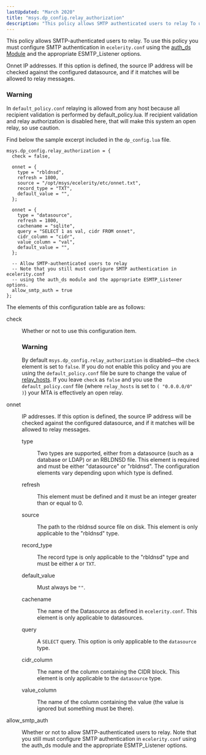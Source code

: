 ```yaml
---
lastUpdated: "March 2020"
title: "msys.dp_config.relay_authorization"
description: "This policy allows SMTP authenticated users to relay To use this policy you must configure SMTP authentication in ecelerity conf using the auth ds Module and the appropriate ESMTP Listener options Onnet IP addresses If this option is defined the source IP address will be checked against the configured datasource..."
---
```


This policy allows SMTP-authenticated users to relay. To use this policy you must configure SMTP authentication in `ecelerity.conf` using the [auth_ds Module](/momentum/3/3-reference/3-reference-modules-auth-ds) and the appropriate ESMTP_Listener options.

Onnet IP addresses. If this option is defined, the source IP address will be checked against the configured datasource, and if it matches will be allowed to relay messages.

### Warning

In `default_policy.conf` relaying is allowed from any host because all recipient validation is performed by default_policy.lua. If recipient validation and relay authorization is disabled here, that will make this system an open relay, so use caution.

Find below the sample excerpt included in the `dp_config.lua` file.

```
msys.dp_config.relay_authorization = {
  check = false,

  onnet = {
    type = "rbldnsd",
    refresh = 1800,
    source = "/opt/msys/ecelerity/etc/onnet.txt",
    record_type = "TXT",
    default_value = "",
  };

  onnet = {
    type = "datasource",
    refresh = 1800,
    cachename = "sqlite",
    query = "SELECT 1 as val, cidr FROM onnet",
    cidr_column = "cidr",
    value_column = "val",
    default_value = "",
  };

  -- Allow SMTP-authenticated users to relay
  -- Note that you still must configure SMTP authentication in ecelerity.conf
  -- using the auth_ds module and the appropriate ESMTP_Listener options.
  allow_smtp_auth = true
};
```

The elements of this configuration table are as follows:

<dl class="variablelist">

<dt>check</dt>

<dd>

Whether or not to use this configuration item.

### Warning

By default `msys.dp_config.relay_authorization` is disabled—the `check` element is set to `false`. If you do not enable this policy and you are using the `default_policy.conf` file be sure to change the value of [relay_hosts](/momentum/3/3-reference/3-reference-conf-ref-relay-hosts). If you leave `check` as `false` and you use the `default_policy.conf` file (where `relay_hosts` is set to `( "0.0.0.0/0" )`) your MTA is effectively an open relay.

</dd>

<dt>onnet</dt>

<dd>

IP addresses. If this option is defined, the source IP address will be checked against the configured datasource, and if it matches will be allowed to relay messages.

<dl class="variablelist">

<dt>type</dt>

<dd>

Two types are supported, either from a datasource (such as a database or LDAP) or an RBLDNSD file. This element is required and must be either "datasource" or "rbldnsd". The configuration elements vary depending upon which type is defined.

</dd>

<dt>refresh</dt>

<dd>

This element must be defined and it must be an integer greater than or equal to 0.

</dd>

<dt>source</dt>

<dd>

The path to the rbldnsd source file on disk. This element is only applicable to the "rbldnsd" type.

</dd>

<dt>record_type</dt>

<dd>

The record type is only applicable to the "rbldnsd" type and must be either `A` or `TXT`.

</dd>

<dt>default_value</dt>

<dd>

Must always be `""`.

</dd>

<dt>cachename</dt>

<dd>

The name of the Datasource as defined in `ecelerity.conf`. This element is only applicable to datasources.

</dd>

<dt>query</dt>

<dd>

A `SELECT` query. This option is only applicable to the `datasource` type.

</dd>

<dt>cidr_column</dt>

<dd>

The name of the column containing the CIDR block. This element is only applicable to the `datasource` type.

</dd>

<dt>value_column</dt>

<dd>

The name of the column containing the value (the value is ignored but something must be there).

</dd>

</dl>

</dd>

<dt>allow_smtp_auth</dt>

<dd>

Whether or not to allow SMTP-authenticated users to relay. Note that you still must configure SMTP authentication in `ecelerity.conf` using the auth_ds module and the appropriate ESMTP_Listener options.

</dd>

</dl>